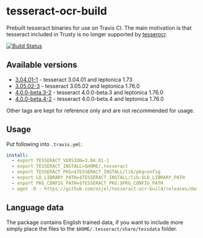 # tesseract-ocr-build

Prebuilt tesseract binaries for use on Travis CI. The main motivation is that
tesseract included in Trusty is no longer supported by
[tesserocr](https://pypi.org/project/tesserocr/).

[![Build Status](https://travis-ci.com/nijel/tesseract-ocr-build.svg?branch=master)](https://travis-ci.com/nijel/tesseract-ocr-build)

## Available versions

* [3.04.01-1](https://github.com/nijel/tesseract-ocr-build/releases/download/3.04.01-1/tesseract.tar.xz) - tesseract 3.04.01 and leptonica 1.73
* [3.05.02-3](https://github.com/nijel/tesseract-ocr-build/releases/download/3.05.02-3/tesseract.tar.xz) - tesseract 3.05.02 and leptonica 1.76.0
* [4.0.0-beta.3-2](https://github.com/nijel/tesseract-ocr-build/releases/download/4.0.0-beta.3-2/tesseract.tar.xz) - tesseract 4.0.0-beta.3 and leptonica 1.76.0
* [4.0.0-beta.4-2](https://github.com/nijel/tesseract-ocr-build/releases/download/4.0.0-beta.4-2/tesseract.tar.xz) - tesseract 4.0.0-beta.4 and leptonica 1.76.0

Other tags are kept for reference only and are not recommended for usage.

## Usage

Put following into `.travis.yml`:

```yaml
install:
  - export TESSERACT_VERSION=3.04.01-1
  - export TESSERACT_INSTALL=$HOME/.tesseract
  - export TESSERACT_PKG=$TESSERACT_INSTALL/lib/pkgconfig
  - export LD_LIBRARY_PATH=$TESSERACT_INSTALL/lib:$LD_LIBRARY_PATH
  - export PKG_CONFIG_PATH=$TESSERACT_PKG:$PKG_CONFIG_PATH
  - wget -O - https://github.com/nijel/tesseract-ocr-build/releases/download/$TESSERACT_VERSION/tesseract.tar.xz | tar -C $HOME -xJf -
```

## Language data

The package contains English trained data, if you want to include more simply
place the files to the `$HOME/.tesseract/share/tessdata` folder.
